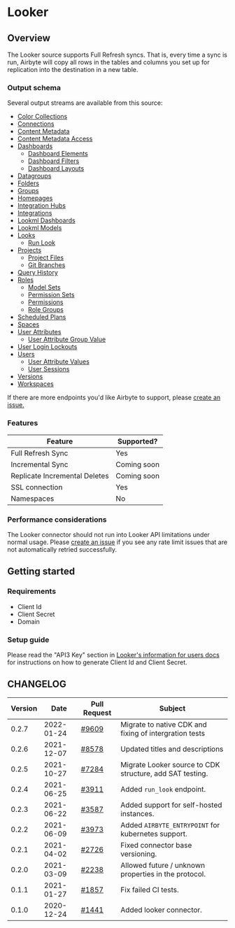 # Looker

## Overview

The Looker source supports Full Refresh syncs. That is, every time a sync is run, Airbyte will copy all rows in the tables and columns you set up for replication into the destination in a new table.

### Output schema

Several output streams are available from this source:

* [Color Collections](https://docs.looker.com/reference/api-and-integration/api-reference/v3.1/color-collection#get\_all\_color\_collections)
* [Connections](https://docs.looker.com/reference/api-and-integration/api-reference/v3.1/connection#get\_all\_connections)
* [Content Metadata](https://docs.looker.com/reference/api-and-integration/api-reference/v3.1/content#get\_all\_content\_metadatas)
* [Content Metadata Access](https://docs.looker.com/reference/api-and-integration/api-reference/v3.1/content#get\_all\_content\_metadata\_accesses)
* [Dashboards](https://docs.looker.com/reference/api-and-integration/api-reference/v3.1/dashboard#get\_all\_dashboards)
  * [Dashboard Elements](https://docs.looker.com/reference/api-and-integration/api-reference/v3.1/dashboard#get\_all\_dashboardelements)
  * [Dashboard Filters](https://docs.looker.com/reference/api-and-integration/api-reference/v3.1/dashboard#get\_all\_dashboard\_filters)
  * [Dashboard Layouts](https://docs.looker.com/reference/api-and-integration/api-reference/v3.1/dashboard#get\_all\_dashboardlayouts)
* [Datagroups](https://docs.looker.com/reference/api-and-integration/api-reference/v3.1/datagroup#get\_all\_datagroups)
* [Folders](https://docs.looker.com/reference/api-and-integration/api-reference/v3.1/folder#get\_all\_folders)
* [Groups](https://docs.looker.com/reference/api-and-integration/api-reference/v3.1/group#get\_all\_groups)
* [Homepages](https://docs.looker.com/reference/api-and-integration/api-reference/v3.1/homepage#get\_all\_homepages)
* [Integration Hubs](https://docs.looker.com/reference/api-and-integration/api-reference/v3.1/integration#get\_all\_integration\_hubs)
* [Integrations](https://docs.looker.com/reference/api-and-integration/api-reference/v3.1/integration#get\_all\_integrations)
* [Lookml Dashboards](https://docs.looker.com/reference/api-and-integration/api-reference/v3.1/dashboard#get\_all\_dashboards)
* [Lookml Models](https://docs.looker.com/reference/api-and-integration/api-reference/v3.1/lookml-model#get\_all\_lookml\_models)
* [Looks](https://docs.looker.com/reference/api-and-integration/api-reference/v3.1/look#get\_all\_looks)
  * [Run Look](https://docs.looker.com/reference/api-and-integration/api-reference/v3.1/look#run\_look)
* [Projects](https://docs.looker.com/reference/api-and-integration/api-reference/v3.1/project#get\_all\_projects)
  * [Project Files](https://docs.looker.com/reference/api-and-integration/api-reference/v3.1/project#get\_all\_project\_files)
  * [Git Branches](https://docs.looker.com/reference/api-and-integration/api-reference/v3.1/project#get\_all\_git\_branches)
* [Query History](https://docs.looker.com/reference/api-and-integration/api-reference/v3.1/query#run\_query)
* [Roles](https://docs.looker.com/reference/api-and-integration/api-reference/v3.1/role#get\_all\_roles)
  * [Model Sets](https://docs.looker.com/reference/api-and-integration/api-reference/v3.1/role#get\_all\_model\_sets)
  * [Permission Sets](https://docs.looker.com/reference/api-and-integration/api-reference/v3.1/role#get\_all\_permission\_sets)
  * [Permissions](https://docs.looker.com/reference/api-and-integration/api-reference/v3.1/role#get\_all\_permissions)
  * [Role Groups](https://docs.looker.com/reference/api-and-integration/api-reference/v3.1/role#get\_role\_groups)
* [Scheduled Plans](https://docs.looker.com/reference/api-and-integration/api-reference/v3.1/scheduled-plan#get\_all\_scheduled\_plans)
* [Spaces](https://docs.looker.com/reference/api-and-integration/api-reference/v3.1/space#get\_all\_spaces)
* [User Attributes](https://docs.looker.com/reference/api-and-integration/api-reference/v3.1/user-attribute#get\_all\_user\_attributes)
  * [User Attribute Group Value](https://docs.looker.com/reference/api-and-integration/api-reference/v3.1/user-attribute#get\_user\_attribute\_group\_values)
* [User Login Lockouts](https://docs.looker.com/reference/api-and-integration/api-reference/v3.1/auth#get\_all\_user\_login\_lockouts)
* [Users](https://docs.looker.com/reference/api-and-integration/api-reference/v3.1/user#get\_all\_users)
  * [User Attribute Values](https://docs.looker.com/reference/api-and-integration/api-reference/v3.1/user#get\_user\_attribute\_values)
  * [User Sessions](https://docs.looker.com/reference/api-and-integration/api-reference/v3.1/user#get\_all\_web\_login\_sessions)
* [Versions](https://docs.looker.com/reference/api-and-integration/api-reference/v3.1/config#get\_apiversion)
* [Workspaces](https://docs.looker.com/reference/api-and-integration/api-reference/v3.1/workspace)

If there are more endpoints you'd like Airbyte to support, please [create an issue.](https://github.com/airbytehq/airbyte/issues/new/choose)

### Features

| Feature                       | Supported?  |
| ----------------------------- | ----------- |
| Full Refresh Sync             | Yes         |
| Incremental Sync              | Coming soon |
| Replicate Incremental Deletes | Coming soon |
| SSL connection                | Yes         |
| Namespaces                    | No          |

### Performance considerations

The Looker connector should not run into Looker API limitations under normal usage. Please [create an issue](https://github.com/airbytehq/airbyte/issues) if you see any rate limit issues that are not automatically retried successfully.

## Getting started

### Requirements

* Client Id
* Client Secret
* Domain

### Setup guide

Please read the "API3 Key" section in [Looker's information for users docs](https://docs.looker.com/admin-options/settings/users) for instructions on how to generate Client Id and Client Secret.

## CHANGELOG

| Version | Date       | Pull Request                                            | Subject                                                  |
| ------- | ---------- | ------------------------------------------------------- | -------------------------------------------------------- |
| 0.2.7   | 2022-01-24 | [#9609](https://github.com/airbytehq/airbyte/pull/9609) | Migrate to native CDK and fixing of intergration tests   |
| 0.2.6   | 2021-12-07 | [#8578](https://github.com/airbytehq/airbyte/pull/8578) | Updated titles and descriptions                          |
| 0.2.5   | 2021-10-27 | [#7284](https://github.com/airbytehq/airbyte/pull/7284) | Migrate Looker source to CDK structure, add SAT testing. |
| 0.2.4   | 2021-06-25 | [#3911](https://github.com/airbytehq/airbyte/pull/3911) | Added `run_look` endpoint.                               |
| 0.2.3   | 2021-06-22 | [#3587](https://github.com/airbytehq/airbyte/pull/3587) | Added support for self-hosted instances.                 |
| 0.2.2   | 2021-06-09 | [#3973](https://github.com/airbytehq/airbyte/pull/3973) | Added `AIRBYTE_ENTRYPOINT` for kubernetes support.       |
| 0.2.1   | 2021-04-02 | [#2726](https://github.com/airbytehq/airbyte/pull/2726) | Fixed connector base versioning.                         |
| 0.2.0   | 2021-03-09 | [#2238](https://github.com/airbytehq/airbyte/pull/2238) | Allowed future / unknown properties in the protocol.     |
| 0.1.1   | 2021-01-27 | [#1857](https://github.com/airbytehq/airbyte/pull/1857) | Fix failed CI tests.                                     |
| 0.1.0   | 2020-12-24 | [#1441](https://github.com/airbytehq/airbyte/pull/1441) | Added looker connector.                                  |
